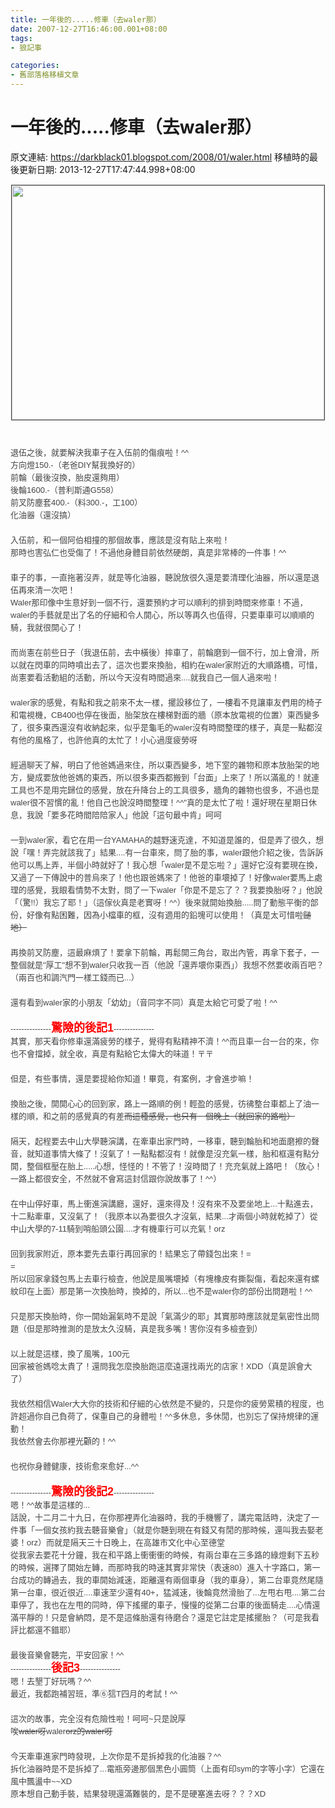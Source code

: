 ```yaml
---
title: 一年後的.....修車（去waler那）
date: 2007-12-27T16:46:00.001+08:00
tags: 
- 狼記事

categories:
- 舊部落格移植文章
---
```


# 一年後的.....修車（去waler那）

原文連結: https://darkblack01.blogspot.com/2008/01/waler.html
移植時的最後更新日期: 2013-12-27T17:47:44.998+08:00

  <span class="Apple-style-span" style="color: #444444; font-family: sans-serif, arial; font-size: 13px; line-height: 20px;"><img alt="" border="1" height="375" hspace="1" src="http://2.bp.blogspot.com/-AjHr27wVO1w/TmuBlgdEEUI/AAAAAAAAAhE/RoUPugK9ODo/s320/1123832520.jpg" vspace="1" width="500" /></span><span class="Apple-style-span" style="color: #444444; font-family: sans-serif, arial; font-size: 13px; line-height: 20px;"><br /></span><span class="Apple-style-span" style="color: #444444; font-family: sans-serif, arial; font-size: 13px; line-height: 20px;"></span><br /><a name='more'></a><span class="Apple-style-span" style="color: #444444; font-family: sans-serif, arial; font-size: 13px; line-height: 20px;"><br /></span><span class="Apple-style-span" style="color: #444444; font-family: sans-serif, arial; font-size: 13px; line-height: 20px;">退伍之後，就要解決我車子在入伍前的傷痕啦！^^</span><span class="Apple-style-span" style="color: #444444; font-family: sans-serif, arial; font-size: 13px; line-height: 20px;"><br /></span><span class="Apple-style-span" style="color: #444444; font-family: sans-serif, arial; font-size: 13px; line-height: 20px;">方向燈150.-（老爸DIY幫我換好的）</span><span class="Apple-style-span" style="color: #444444; font-family: sans-serif, arial; font-size: 13px; line-height: 20px;"><br /></span><span class="Apple-style-span" style="color: #444444; font-family: sans-serif, arial; font-size: 13px; line-height: 20px;">前輪（最後沒換，胎皮還夠用）</span><span class="Apple-style-span" style="color: #444444; font-family: sans-serif, arial; font-size: 13px; line-height: 20px;"><br /></span><span class="Apple-style-span" style="color: #444444; font-family: sans-serif, arial; font-size: 13px; line-height: 20px;">後輪1600.-（普利斯通G558）</span><span class="Apple-style-span" style="color: #444444; font-family: sans-serif, arial; font-size: 13px; line-height: 20px;"><br /></span><span class="Apple-style-span" style="color: #444444; font-family: sans-serif, arial; font-size: 13px; line-height: 20px;">前叉防塵套400.-（料300.-，工100）</span><span class="Apple-style-span" style="color: #444444; font-family: sans-serif, arial; font-size: 13px; line-height: 20px;"><br /></span><span class="Apple-style-span" style="color: #444444; font-family: sans-serif, arial; font-size: 13px; line-height: 20px;">化油器（還沒搞）</span><span class="Apple-style-span" style="color: #444444; font-family: sans-serif, arial; font-size: 13px; line-height: 20px;"><br /></span><span class="Apple-style-span" style="color: #444444; font-family: sans-serif, arial; font-size: 13px; line-height: 20px;"><br /></span><span class="Apple-style-span" style="color: #444444; font-family: sans-serif, arial; font-size: 13px; line-height: 20px;">入伍前，和一個阿伯相撞的那個故事，應該是沒有貼上來啦！</span><span class="Apple-style-span" style="color: #444444; font-family: sans-serif, arial; font-size: 13px; line-height: 20px;"><br /></span><span class="Apple-style-span" style="color: #444444; font-family: sans-serif, arial; font-size: 13px; line-height: 20px;">那時也害弘仁也受傷了！不過他身體目前依然硬朗，真是非常棒的一件事！^^</span><span class="Apple-style-span" style="color: #444444; font-family: sans-serif, arial; font-size: 13px; line-height: 20px;"><br /></span><span class="Apple-style-span" style="color: #444444; font-family: sans-serif, arial; font-size: 13px; line-height: 20px;"><br /></span><span class="Apple-style-span" style="color: #444444; font-family: sans-serif, arial; font-size: 13px; line-height: 20px;">車子的事，一直拖著沒弄，就是等化油器，聽說放很久還是要清理化油器，所以還是退伍再來清一次吧！</span><span class="Apple-style-span" style="color: #444444; font-family: sans-serif, arial; font-size: 13px; line-height: 20px;"><br /></span><span class="Apple-style-span" style="color: #444444; font-family: sans-serif, arial; font-size: 13px; line-height: 20px;">Waler那印像中生意好到一個不行，還要預約才可以順利的排到時間來修車！不過，waler的手藝就是出了名的仔細和令人開心，所以等再久也值得，只要車車可以順順的騎，我就很開心了！</span><span class="Apple-style-span" style="color: #444444; font-family: sans-serif, arial; font-size: 13px; line-height: 20px;"><br /></span><span class="Apple-style-span" style="color: #444444; font-family: sans-serif, arial; font-size: 13px; line-height: 20px;"><br /></span><span class="Apple-style-span" style="color: #444444; font-family: sans-serif, arial; font-size: 13px; line-height: 20px;">而尚憲在前些日子（我退伍前，去中橫後）摔車了，前輪磨到一個不行，加上會滑，所以就在閃車的同時噴出去了，這次也要來換胎，相約在waler家附近的大順路橋，可惜，尚憲要看活動組的活動，所以今天沒有時間過來....就我自己一個人過來啦！</span><span class="Apple-style-span" style="color: #444444; font-family: sans-serif, arial; font-size: 13px; line-height: 20px;"><br /></span><span class="Apple-style-span" style="color: #444444; font-family: sans-serif, arial; font-size: 13px; line-height: 20px;"><br /></span><span class="Apple-style-span" style="color: #444444; font-family: sans-serif, arial; font-size: 13px; line-height: 20px;">waler家的感覺，有點和我之前來不太一樣，擺設移位了，一樓看不見讓車友們用的椅子和電視機，CB400也停在後面，胎架放在樓梯對面的牆（原本放電視的位置）東西變多了，很多東西還沒有收納起來，似乎是龜毛的waler沒有時間整理的樣子，真是一點都沒有他的風格了，也許他真的太忙了！小心過度疲勞呀~~</span><span class="Apple-style-span" style="color: #444444; font-family: sans-serif, arial; font-size: 13px; line-height: 20px;"><br /></span><span class="Apple-style-span" style="color: #444444; font-family: sans-serif, arial; font-size: 13px; line-height: 20px;"><br /></span><span class="Apple-style-span" style="color: #444444; font-family: sans-serif, arial; font-size: 13px; line-height: 20px;">經過聊天了解，明白了他爸媽過來住，所以東西變多，地下室的雜物和原本放胎架的地方，變成要放他爸媽的東西，所以很多東西都搬到「台面」上來了！所以滿亂的！就連工具也不是用完歸位的感覺，放在升降台上的工具很多，牆角的雜物也很多，不過也是waler很不習慣的亂！他自己也說沒時間整理！^^"真的是太忙了啦！還好現在星期日休息，我說「要多花時間陪陪家人」他說「這句最中肯」呵呵~~</span><span class="Apple-style-span" style="color: #444444; font-family: sans-serif, arial; font-size: 13px; line-height: 20px;"><br /></span><span class="Apple-style-span" style="color: #444444; font-family: sans-serif, arial; font-size: 13px; line-height: 20px;"><br /></span><span class="Apple-style-span" style="color: #444444; font-family: sans-serif, arial; font-size: 13px; line-height: 20px;">一到waler家，看它在用一台YAMAHA的越野速克達，不知道是誰的，但是弄了很久，想說「嘿！弄完就該我了」結果....有一台車來，問了胎的事，waler跟他介紹之後，告訴訴他可以馬上弄，半個小時就好了！我心想「waler是不是忘啦？」還好它沒有要現在換，又過了一下傳說中的普烏來了！他也跟爸媽來了！他爸的車壞掉了！好像waler要馬上處理的感覺，我眼看情勢不太對，問了一下waler「你是不是忘了？？我要換胎呀？」他說「（驚!!）我忘了耶！」（這傢伙真是老實呀！^^）後來就開始換胎.....問了動態平衡的部份，好像有點困難，因為小檔車的框，沒有適用的鉛塊可以使用！（真是太可惜啦~~鎚地）</span><span class="Apple-style-span" style="color: #444444; font-family: sans-serif, arial; font-size: 13px; line-height: 20px;"><br /></span><span class="Apple-style-span" style="color: #444444; font-family: sans-serif, arial; font-size: 13px; line-height: 20px;"><br /></span><span class="Apple-style-span" style="color: #444444; font-family: sans-serif, arial; font-size: 13px; line-height: 20px;">再換前叉防塵，這最麻煩了！要拿下前輪，再鬆開三角台，取出內管，再拿下套子，一整個就是"厚工"想不到waler只收我一百（他說「還弄壞你東西」）我想不然要收兩百吧？（兩百也和調汽門一樣工錢而已...）</span><span class="Apple-style-span" style="color: #444444; font-family: sans-serif, arial; font-size: 13px; line-height: 20px;"><br /></span><span class="Apple-style-span" style="color: #444444; font-family: sans-serif, arial; font-size: 13px; line-height: 20px;"><br /></span><span class="Apple-style-span" style="color: #444444; font-family: sans-serif, arial; font-size: 13px; line-height: 20px;">還有看到waler家的小朋友「幼幼」（音同字不同）真是太給它可愛了啦！^^</span><span class="Apple-style-span" style="color: #444444; font-family: sans-serif, arial; font-size: 13px; line-height: 20px;"><br /></span><span class="Apple-style-span" style="color: #444444; font-family: sans-serif, arial; font-size: 13px; line-height: 20px;"><br /></span><span class="Apple-style-span" style="color: #444444; font-family: sans-serif, arial; font-size: 13px; line-height: 20px;">---------------</span><span class="Apple-style-span" style="color: #444444; font-family: sans-serif, arial; font-size: 13px; line-height: 20px;"><span style="color: red; font-size: large;"><strong>驚險的後記1</strong></span></span><span class="Apple-style-span" style="color: #444444; font-family: sans-serif, arial; font-size: 13px; line-height: 20px;">---------------</span><span class="Apple-style-span" style="color: #444444; font-family: sans-serif, arial; font-size: 13px; line-height: 20px;"><br /></span><span class="Apple-style-span" style="color: #444444; font-family: sans-serif, arial; font-size: 13px; line-height: 20px;">其實，那天看你修車還滿疲勞的樣子，覺得有點精神不濟！^^而且車一台一台的來，你也不會擋掉，就全收，真是有點給它太偉大的味道！〒〒~~</span><span class="Apple-style-span" style="color: #444444; font-family: sans-serif, arial; font-size: 13px; line-height: 20px;"><br /></span><span class="Apple-style-span" style="color: #444444; font-family: sans-serif, arial; font-size: 13px; line-height: 20px;"><br /></span><span class="Apple-style-span" style="color: #444444; font-family: sans-serif, arial; font-size: 13px; line-height: 20px;">但是，有些事情，還是要提給你知道！畢竟，有案例，才會進步嘛！</span><span class="Apple-style-span" style="color: #444444; font-family: sans-serif, arial; font-size: 13px; line-height: 20px;"><br /></span><span class="Apple-style-span" style="color: #444444; font-family: sans-serif, arial; font-size: 13px; line-height: 20px;"><br /></span><span class="Apple-style-span" style="color: #444444; font-family: sans-serif, arial; font-size: 13px; line-height: 20px;">換胎之後，開開心心的回到家，路上一路順的例！輕盈的感覺，彷彿整台車都上了油一樣的順，和之前的感覺真的有差~~而這種感覺，也只有一個晚上（就回家的路啦）</span><span class="Apple-style-span" style="color: #444444; font-family: sans-serif, arial; font-size: 13px; line-height: 20px;"><br /></span><span class="Apple-style-span" style="color: #444444; font-family: sans-serif, arial; font-size: 13px; line-height: 20px;"><br /></span><span class="Apple-style-span" style="color: #444444; font-family: sans-serif, arial; font-size: 13px; line-height: 20px;">隔天，起程要去中山大學聽演講，在牽車出家門時，一移車，聽到輪胎和地面磨擦的聲音，就知道事情大條了！沒氣了！一點點都沒有！就像是沒充氣一樣，胎和框還有點分開，整個框壓在胎上.....心想，怪怪的！不管了！沒時間了！充充氣就上路吧！（放心！一路上都很安全，不然就不會寫這封信跟你說故事了！^^）</span><span class="Apple-style-span" style="color: #444444; font-family: sans-serif, arial; font-size: 13px; line-height: 20px;"><br /></span><span class="Apple-style-span" style="color: #444444; font-family: sans-serif, arial; font-size: 13px; line-height: 20px;"><br /></span><span class="Apple-style-span" style="color: #444444; font-family: sans-serif, arial; font-size: 13px; line-height: 20px;">在中山停好車，馬上衝進演講廳，還好，還來得及！沒有來不及要坐地上...十點進去，十二點牽車，又沒氣了！（我原本以為要很久才沒氣，結果...才兩個小時就乾掉了）從中山大學的7-11騎到哨船頭公園....才有機車行可以充氣！orz</span><span class="Apple-style-span" style="color: #444444; font-family: sans-serif, arial; font-size: 13px; line-height: 20px;"><br /></span><span class="Apple-style-span" style="color: #444444; font-family: sans-serif, arial; font-size: 13px; line-height: 20px;"><br /></span><span class="Apple-style-span" style="color: #444444; font-family: sans-serif, arial; font-size: 13px; line-height: 20px;">回到我家附近，原本要先去車行再回家的！結果忘了帶錢包出來！=</span><span class="Apple-style-span" style="color: #444444; font-family: sans-serif, arial; font-size: 13px; line-height: 20px;"><br /></span><span class="Apple-style-span" style="color: #444444; font-family: sans-serif, arial; font-size: 13px; line-height: 20px;">=</span><span class="Apple-style-span" style="color: #444444; font-family: sans-serif, arial; font-size: 13px; line-height: 20px;"><br /></span><span class="Apple-style-span" style="color: #444444; font-family: sans-serif, arial; font-size: 13px; line-height: 20px;">所以回家拿錢包馬上去車行檢查，他說是風嘴壞掉（有塊橡皮有撕裂傷，看起來還有螺紋印在上面）那是第一次換胎時，換掉的，所以...也不是waler你的部份出問題啦！^^</span><span class="Apple-style-span" style="color: #444444; font-family: sans-serif, arial; font-size: 13px; line-height: 20px;"><br /></span><span class="Apple-style-span" style="color: #444444; font-family: sans-serif, arial; font-size: 13px; line-height: 20px;"><br /></span><span class="Apple-style-span" style="color: #444444; font-family: sans-serif, arial; font-size: 13px; line-height: 20px;">只是那天換胎時，你一開始漏氣時不是說「氣滿少的耶」其實那時應該就是氣密性出問題（但是那時推測的是放太久沒騎，真是我多嘴！害你沒有多檢查到）</span><span class="Apple-style-span" style="color: #444444; font-family: sans-serif, arial; font-size: 13px; line-height: 20px;"><br /></span><span class="Apple-style-span" style="color: #444444; font-family: sans-serif, arial; font-size: 13px; line-height: 20px;"><br /></span><span class="Apple-style-span" style="color: #444444; font-family: sans-serif, arial; font-size: 13px; line-height: 20px;">以上就是這樣，換了風嘴，100元</span><span class="Apple-style-span" style="color: #444444; font-family: sans-serif, arial; font-size: 13px; line-height: 20px;"><br /></span><span class="Apple-style-span" style="color: #444444; font-family: sans-serif, arial; font-size: 13px; line-height: 20px;">回家被爸媽唸太貴了！還問我怎麼換胎跑這麼遠還找兩光的店家！XDD（真是誤會大了）</span><span class="Apple-style-span" style="color: #444444; font-family: sans-serif, arial; font-size: 13px; line-height: 20px;"><br /></span><span class="Apple-style-span" style="color: #444444; font-family: sans-serif, arial; font-size: 13px; line-height: 20px;"><br /></span><span class="Apple-style-span" style="color: #444444; font-family: sans-serif, arial; font-size: 13px; line-height: 20px;">我依然相信Waler大大你的技術和仔細的心依然是不變的，只是你的疲勞累積的程度，也許超過你自己負荷了，保重自己的身體啦！^^多休息，多休閒，也別忘了保持規律的運動！</span><span class="Apple-style-span" style="color: #444444; font-family: sans-serif, arial; font-size: 13px; line-height: 20px;"><br /></span><span class="Apple-style-span" style="color: #444444; font-family: sans-serif, arial; font-size: 13px; line-height: 20px;">我依然會去你那裡光顧的！^^</span><span class="Apple-style-span" style="color: #444444; font-family: sans-serif, arial; font-size: 13px; line-height: 20px;"><br /></span><span class="Apple-style-span" style="color: #444444; font-family: sans-serif, arial; font-size: 13px; line-height: 20px;"><br /></span><span class="Apple-style-span" style="color: #444444; font-family: sans-serif, arial; font-size: 13px; line-height: 20px;">也祝你身體健康，技術愈來愈好...^^</span><span class="Apple-style-span" style="color: #444444; font-family: sans-serif, arial; font-size: 13px; line-height: 20px;"><br /></span><span class="Apple-style-span" style="color: #444444; font-family: sans-serif, arial; font-size: 13px; line-height: 20px;"><br /></span><span class="Apple-style-span" style="color: #444444; font-family: sans-serif, arial; font-size: 13px; line-height: 20px;">---------------</span><span class="Apple-style-span" style="color: #444444; font-family: sans-serif, arial; font-size: 13px; line-height: 20px;"><span style="color: red; font-size: large;"><strong>驚險的後記2</strong></span></span><span class="Apple-style-span" style="color: #444444; font-family: sans-serif, arial; font-size: 13px; line-height: 20px;">---------------</span><span class="Apple-style-span" style="color: #444444; font-family: sans-serif, arial; font-size: 13px; line-height: 20px;"><br /></span><span class="Apple-style-span" style="color: #444444; font-family: sans-serif, arial; font-size: 13px; line-height: 20px;">嗯！^^故事是這樣的...</span><span class="Apple-style-span" style="color: #444444; font-family: sans-serif, arial; font-size: 13px; line-height: 20px;"><br /></span><span class="Apple-style-span" style="color: #444444; font-family: sans-serif, arial; font-size: 13px; line-height: 20px;">話說，十二月二十九日，在你那裡弄化油器時，我的手機響了，講完電話時，決定了一件事「一個女孩約我去聽音樂會」（就是你聽到現在有錢又有閒的那時候，還叫我去娶老婆！orz）而就是隔天三十日晚上，在高雄市文化中心至德堂</span><span class="Apple-style-span" style="color: #444444; font-family: sans-serif, arial; font-size: 13px; line-height: 20px;"><br /></span><span class="Apple-style-span" style="color: #444444; font-family: sans-serif, arial; font-size: 13px; line-height: 20px;">從我家去要花十分鐘，我在和平路上衝衝衝的時候，有兩台車在三多路的綠燈剩下五秒的時候，選擇了開始左轉，而那時我的時速其實非常快（表速80）進入十字路口，第一台成功的轉過去，我的車開始減速，距離還有兩個車身（我的車身），第二台車竟然尾隨第一台車，很近很近....車速至少還有40+，猛減速，後輪竟然滑胎了...左甩右甩....第二台車停了，我也在左甩的同時，停下搖擺的車子，慢慢的從第二台車的後面騎走....心情還滿平靜的！只是會納悶，是不是這條胎還有待磨合？還是它註定是搖擺胎？（可是我看評比都還不錯耶）</span><span class="Apple-style-span" style="color: #444444; font-family: sans-serif, arial; font-size: 13px; line-height: 20px;"><br /></span><span class="Apple-style-span" style="color: #444444; font-family: sans-serif, arial; font-size: 13px; line-height: 20px;"><br /></span><span class="Apple-style-span" style="color: #444444; font-family: sans-serif, arial; font-size: 13px; line-height: 20px;">最後音樂會聽完，平安回家！^^</span><span class="Apple-style-span" style="color: #444444; font-family: sans-serif, arial; font-size: 13px; line-height: 20px;"><br /></span><span class="Apple-style-span" style="color: #444444; font-family: sans-serif, arial; font-size: 13px; line-height: 20px;">---------------</span><span class="Apple-style-span" style="color: #444444; font-family: sans-serif, arial; font-size: 13px; line-height: 20px;"><span style="color: red; font-size: large;"><strong>後記3</strong></span></span><span class="Apple-style-span" style="color: #444444; font-family: sans-serif, arial; font-size: 13px; line-height: 20px;">---------------</span><span class="Apple-style-span" style="color: #444444; font-family: sans-serif, arial; font-size: 13px; line-height: 20px;"><br /></span><span class="Apple-style-span" style="color: #444444; font-family: sans-serif, arial; font-size: 13px; line-height: 20px;">嗯！去墾丁好玩嗎？^^</span><span class="Apple-style-span" style="color: #444444; font-family: sans-serif, arial; font-size: 13px; line-height: 20px;"><br /></span><span class="Apple-style-span" style="color: #444444; font-family: sans-serif, arial; font-size: 13px; line-height: 20px;">最近，我都跑補習班，準⑥狺T四月的考試！^^</span><span class="Apple-style-span" style="color: #444444; font-family: sans-serif, arial; font-size: 13px; line-height: 20px;"><br /></span><span class="Apple-style-span" style="color: #444444; font-family: sans-serif, arial; font-size: 13px; line-height: 20px;"><br /></span><span class="Apple-style-span" style="color: #444444; font-family: sans-serif, arial; font-size: 13px; line-height: 20px;">這次的故事，完全沒有危險性啦！呵呵~只是說厚~~</span><span class="Apple-style-span" style="color: #444444; font-family: sans-serif, arial; font-size: 13px; line-height: 20px;"><br /></span><span class="Apple-style-span" style="color: #444444; font-family: sans-serif, arial; font-size: 13px; line-height: 20px;">唉~~waler呀~~waler~~orz的waler呀~~</span><span class="Apple-style-span" style="color: #444444; font-family: sans-serif, arial; font-size: 13px; line-height: 20px;"><br /></span><span class="Apple-style-span" style="color: #444444; font-family: sans-serif, arial; font-size: 13px; line-height: 20px;"><br /></span><span class="Apple-style-span" style="color: #444444; font-family: sans-serif, arial; font-size: 13px; line-height: 20px;">今天牽車進家門時發現，上次你是不是拆掉我的化油器？^^</span><span class="Apple-style-span" style="color: #444444; font-family: sans-serif, arial; font-size: 13px; line-height: 20px;"><br /></span><span class="Apple-style-span" style="color: #444444; font-family: sans-serif, arial; font-size: 13px; line-height: 20px;">拆化油器時是不是拆掉了...電瓶旁邊那個黑色小圓筒（上面有印sym的字等小字）它還在風中飄盪中~~XD</span><span class="Apple-style-span" style="color: #444444; font-family: sans-serif, arial; font-size: 13px; line-height: 20px;"><br /></span><span class="Apple-style-span" style="color: #444444; font-family: sans-serif, arial; font-size: 13px; line-height: 20px;">原本想自己動手裝，結果發現還滿難裝的，是不是硬塞進去呀？？？XD</span>
